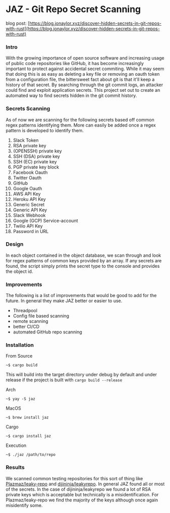 
# JAZ - Git Repo Secret Scanning  

blog post:
[https://blog.jonaylor.xyz/discover-hidden-secrets-in-git-repos-with-rust](https://blog.jonaylor.xyz/discover-hidden-secrets-in-git-repos-with-rust)

### Intro

With the growing importance of open source software and increasing usage of public code repositories like GitHub, it has become increasingly important to protect against accidental secret commiting. While it may seem that doing this is as easy as deleting a key file or removing an oauth token from a configuration file, the bittersweet fact about git is that it'll keep a history of that secret. By searching through the git commit logs, an attacker could find and exploit application secrets. This project set out to create an automated way to find secrets hidden in the git commit history.

### Secrets Scanning

As of now we are scanning for the following secrets based off common regex patterns identifying them.  More can easily be added once a regex pattern is developed to identify them.

1. Slack Token  
2. RSA private key  
3. (OPENSSH) private key  
4. SSH (DSA) private key  
5. SSH (EC) private key  
6. PGP private key block  
7. Facebook Oauth  
8. Twitter Oauth  
9. GitHub  
10. Google Oauth  
11. AWS API Key  
12. Heroku API Key  
13. Generic Secret  
14. Generic API Key  
15. Slack Webhook  
16. Google (GCP) Service-account  
17. Twilio API Key  
18. Password in URL
 
### Design

In each object contained in the object database, we scan through and look for regex patterns of common keys provided by an array. If any secrets are found, the script simply prints the secret type to the console and provides the object id.

### Improvements  

The following is a list of improvements that would be good to add for the future.  In general they make JAZ better or easier to use.

- Threadpool  
- Config file based scanning  
- remote scanning  
- better CI/CD  
- automated GitHub repo scanning  

### Installation

From Source
```
~$ cargo build
```
This will build into the target directory under debug by default and under release if the project is built with `cargo build --release`

Arch
```
~$ yay -S jaz
```

MacOS
```
~$ brew install jaz
```

Cargo
```
~$ cargo install jaz
```

Execution
```
~$ ./jaz /path/to/repo
```

### Results

We scanned common testing repositories for this sort of thing like [Plazmaz/leaky-repo](https://github.com/Plazmaz/leaky-repo) and [dijininja/leakyrepo](https://github.com/digininja/leakyrepo).  In general JAZ found all or most of the secrets.  In the case of dijininja/leakyrepo we found a lot of RSA private keys which is acceptable but technically is a misidentification.  For Plazmaz/leaky-repo we find the majority of the keys although once again misidentify some.

